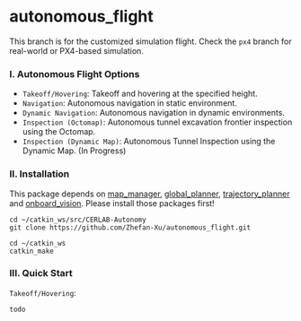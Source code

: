 # autonomous_flight
This branch is for the customized simulation flight. Check the ```px4``` branch for real-world or PX4-based simulation.

### I. Autonomous Flight Options
  - ```Takeoff/Hovering```: Takeoff and hovering at the specified height. 
  - ```Navigation```: Autonomous navigation in static environment.  
  - ```Dynamic Navigation```: Autonomous navigation in dynamic environments.
  - ```Inspection (Octomap)```: Autonomous tunnel excavation frontier inspection using the Octomap.
  - ```Inspection (Dynamic Map)```: Autonomous Tunnel Inspection using the Dynamic Map. (In Progress)


### II. Installation
This package depends on [map_manager](https://github.com/Zhefan-Xu/map_manager), [global_planner](https://github.com/Zhefan-Xu/global_planner), [trajectory_planner](https://github.com/Zhefan-Xu/trajectory_planner) and [onboard_vision](https://github.com/Zhefan-Xu/onboard_vision). Please install those packages first!
```
cd ~/catkin_ws/src/CERLAB-Autonomy
git clone https://github.com/Zhefan-Xu/autonomous_flight.git

cd ~/catkin_ws
catkin_make
```

### III. Quick Start
```Takeoff/Hovering```:
```
todo
```
